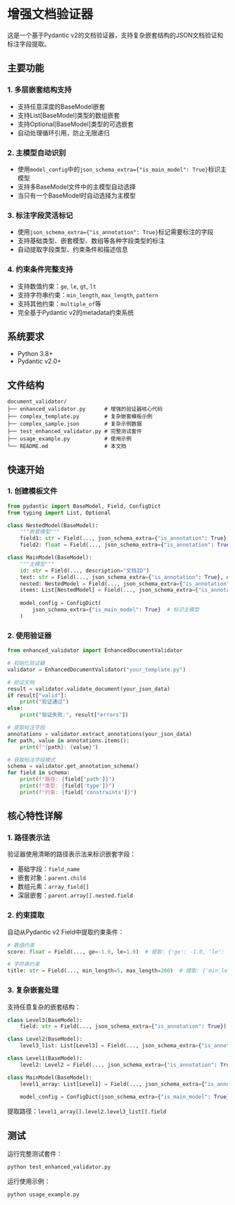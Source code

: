 # 增强文档验证器

这是一个基于Pydantic v2的文档验证器，支持复杂嵌套结构的JSON文档验证和标注字段提取。

## 主要功能

### 1. 多层嵌套结构支持
- 支持任意深度的BaseModel嵌套
- 支持List[BaseModel]类型的数组嵌套
- 支持Optional[BaseModel]类型的可选嵌套
- 自动处理循环引用，防止无限递归

### 2. 主模型自动识别
- 使用`model_config`中的`json_schema_extra={"is_main_model": True}`标识主模型
- 支持多BaseModel文件中的主模型自动选择
- 当只有一个BaseModel时自动选择为主模型

### 3. 标注字段灵活标记
- 使用`json_schema_extra={"is_annotation": True}`标记需要标注的字段
- 支持基础类型、嵌套模型、数组等各种字段类型的标注
- 自动提取字段类型、约束条件和描述信息

### 4. 约束条件完整支持
- 支持数值约束：`ge`, `le`, `gt`, `lt`
- 支持字符串约束：`min_length`, `max_length`, `pattern`
- 支持其他约束：`multiple_of`等
- 完全基于Pydantic v2的metadata约束系统

## 系统要求

- Python 3.8+
- Pydantic v2.0+

## 文件结构

```
document_validator/
├── enhanced_validator.py      # 增强的验证器核心代码
├── complex_template.py        # 复杂嵌套模板示例
├── complex_sample.json        # 复杂示例数据
├── test_enhanced_validator.py # 完整测试套件
├── usage_example.py           # 使用示例
└── README.md                  # 本文档
```

## 快速开始

### 1. 创建模板文件

```python
from pydantic import BaseModel, Field, ConfigDict
from typing import List, Optional

class NestedModel(BaseModel):
    """嵌套模型"""
    field1: str = Field(..., json_schema_extra={"is_annotation": True}, description="字段1")
    field2: float = Field(..., json_schema_extra={"is_annotation": True}, ge=0.0, le=1.0, description="字段2")

class MainModel(BaseModel):
    """主模型"""
    id: str = Field(..., description="文档ID")
    text: str = Field(..., json_schema_extra={"is_annotation": True}, description="主要文本")
    nested: NestedModel = Field(..., json_schema_extra={"is_annotation": True}, description="嵌套对象")
    items: List[NestedModel] = Field(..., json_schema_extra={"is_annotation": True}, description="嵌套数组")
    
    model_config = ConfigDict(
        json_schema_extra={"is_main_model": True}  # 标识主模型
    )
```

### 2. 使用验证器

```python
from enhanced_validator import EnhancedDocumentValidator

# 初始化验证器
validator = EnhancedDocumentValidator("your_template.py")

# 验证文档
result = validator.validate_document(your_json_data)
if result["valid"]:
    print("验证通过")
else:
    print("验证失败:", result["errors"])

# 提取标注字段
annotations = validator.extract_annotations(your_json_data)
for path, value in annotations.items():
    print(f"{path}: {value}")

# 获取标注字段模式
schema = validator.get_annotation_schema()
for field in schema:
    print(f"路径: {field['path']}")
    print(f"类型: {field['type']}")
    print(f"约束: {field['constraints']}")
```

## 核心特性详解

### 1. 路径表示法

验证器使用清晰的路径表示法来标识嵌套字段：

- 基础字段：`field_name`
- 嵌套对象：`parent.child`
- 数组元素：`array_field[]`
- 深层嵌套：`parent.array[].nested.field`

### 2. 约束提取

自动从Pydantic v2 Field中提取约束条件：

```python
# 数值约束
score: float = Field(..., ge=-1.0, le=1.0)  # 提取: {'ge': -1.0, 'le': 1.0}

# 字符串约束
title: str = Field(..., min_length=5, max_length=200)  # 提取: {'min_length': 5, 'max_length': 200}
```

### 3. 复杂嵌套处理

支持任意复杂的嵌套结构：

```python
class Level3(BaseModel):
    field: str = Field(..., json_schema_extra={"is_annotation": True})

class Level2(BaseModel):
    level3_list: List[Level3] = Field(..., json_schema_extra={"is_annotation": True})

class Level1(BaseModel):
    level2: Level2 = Field(..., json_schema_extra={"is_annotation": True})

class MainModel(BaseModel):
    level1_array: List[Level1] = Field(..., json_schema_extra={"is_annotation": True})
    
    model_config = ConfigDict(json_schema_extra={"is_main_model": True})
```

提取路径：`level1_array[].level2.level3_list[].field`

## 测试

运行完整测试套件：

```bash
python test_enhanced_validator.py
```

运行使用示例：

```bash
python usage_example.py
```

